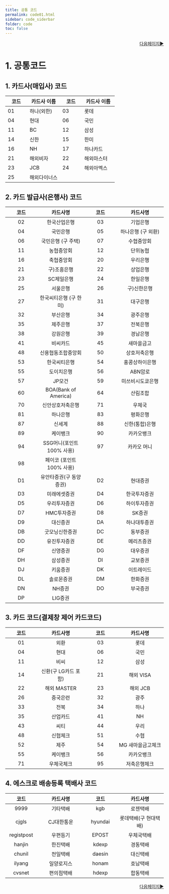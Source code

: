 ```yaml
---
title: 공통 코드
permalink: code01.html
sidebar: code_siderbar
folder: code
toc: false
---
```


<div style="display: inline-block; width: 100%;">
  <a style="float:right;" href="/code02.html">다음페이지▶</a>
</div>

# 1. 공통코드

## 1. 카드사(매입사) 코드

<table style="width: 100%">
<colgroup>
    <col style="width: 20%;">
    <col style="width: 30%;">
    <col style="width: 20%;">
    <col style="width: 30%;">
</colgroup>
  <thead>
    <tr>
      <th>코드</th>
      <th>카드사 이름</th>
      <th>코드</th>
      <th>카드사 이름</th>
    </tr>
  </thead>
  <tbody>
    <tr>
      <td>01</td>
      <td>하나(외한)</td>
      <td>03</td>
      <td>롯데</td>
    </tr>
    <tr>
      <td>04</td>
      <td>현대</td>
      <td>06</td>
      <td>국민</td>
    </tr>
    <tr>
      <td>11</td>
      <td>BC</td>
      <td>12</td>
      <td>삼성</td>
    </tr>
    <tr>
      <td>14</td>
      <td>신한</td>
      <td>15</td>
      <td>한미</td>
    </tr>
    <tr>
      <td>16</td>
      <td>NH</td>
      <td>17</td>
      <td>하나카드</td>
    </tr>
    <tr>
      <td>21</td>
      <td>해외비자</td>
      <td>22</td>
      <td>해외마스터</td>
    </tr>
    <tr>
      <td>23</td>
      <td>JCB</td>
      <td>24</td>
      <td>해외아멕스</td>
    </tr>
    <tr>
      <td>25</td>
      <td>해외다이너스</td>
      <td> </td>
      <td> </td>
    </tr>
  </tbody>
</table>

## 2. 카드 발급사(은행사) 코드

<table style="width: 100%;">
<colgroup>
    <col style="width: 20%;">
    <col style="width: 30%;">
    <col style="width: 20%;">
    <col style="width: 30%;">
</colgroup>
  <thead>
    <tr>
      <th style="text-align: center">코드</th>
      <th style="text-align: center">카드사명</th>
      <th style="text-align: center">코드</th>
      <th style="text-align: center">카드사명</th>
    </tr>
  </thead>
  <tbody>
    <tr>
      <td style="text-align: center">02</td>
      <td style="text-align: center">한국산업은행</td>
      <td style="text-align: center">03</td>
      <td style="text-align: center">기업은행</td>
    </tr>
    <tr>
      <td style="text-align: center">04</td>
      <td style="text-align: center">국민은행</td>
      <td style="text-align: center">05</td>
      <td style="text-align: center">하나은행 (구 외환)</td>
    </tr>
    <tr>
      <td style="text-align: center">06</td>
      <td style="text-align: center">국민은행 (구 주택)</td>
      <td style="text-align: center">07</td>
      <td style="text-align: center">수협중앙회</td>
    </tr>
    <tr>
      <td style="text-align: center">11</td>
      <td style="text-align: center">농협중앙회</td>
      <td style="text-align: center">12</td>
      <td style="text-align: center">단위농협</td>
    </tr>
    <tr>
      <td style="text-align: center">16</td>
      <td style="text-align: center">축협중앙회</td>
      <td style="text-align: center">20</td>
      <td style="text-align: center">우리은행</td>
    </tr>
    <tr>
      <td style="text-align: center">21</td>
      <td style="text-align: center">구)조흥은행</td>
      <td style="text-align: center">22</td>
      <td style="text-align: center">상업은행</td>
    </tr>
    <tr>
      <td style="text-align: center">23</td>
      <td style="text-align: center">SC제일은행</td>
      <td style="text-align: center">24</td>
      <td style="text-align: center">한일은행</td>
    </tr>
    <tr>
      <td style="text-align: center">25</td>
      <td style="text-align: center">서울은행</td>
      <td style="text-align: center">26</td>
      <td style="text-align: center">구)신한은행</td>
    </tr>
    <tr>
      <td style="text-align: center">27</td>
      <td style="text-align: center">한국씨티은행 (구 한미)</td>
      <td style="text-align: center">31</td>
      <td style="text-align: center">대구은행</td>
    </tr>
    <tr>
      <td style="text-align: center">32</td>
      <td style="text-align: center">부산은행</td>
      <td style="text-align: center">34</td>
      <td style="text-align: center">광주은행</td>
    </tr>
    <tr>
      <td style="text-align: center">35</td>
      <td style="text-align: center">제주은행</td>
      <td style="text-align: center">37</td>
      <td style="text-align: center">전북은행</td>
    </tr>
    <tr>
      <td style="text-align: center">38</td>
      <td style="text-align: center">강원은행</td>
      <td style="text-align: center">39</td>
      <td style="text-align: center">경남은행</td>
    </tr>
    <tr>
      <td style="text-align: center">41</td>
      <td style="text-align: center">비씨카드</td>
      <td style="text-align: center">45</td>
      <td style="text-align: center">새마을금고</td>
    </tr>
    <tr>
      <td style="text-align: center">48</td>
      <td style="text-align: center">신용협동조합중앙회</td>
      <td style="text-align: center">50</td>
      <td style="text-align: center">상호저축은행</td>
    </tr>
    <tr>
      <td style="text-align: center">53</td>
      <td style="text-align: center">한국씨티은행</td>
      <td style="text-align: center">54</td>
      <td style="text-align: center">홍콩상하이은행</td>
    </tr>
    <tr>
      <td style="text-align: center">55</td>
      <td style="text-align: center">도이치은행</td>
      <td style="text-align: center">56</td>
      <td style="text-align: center">ABN암로</td>
    </tr>
    <tr>
      <td style="text-align: center">57</td>
      <td style="text-align: center">JP모건</td>
      <td style="text-align: center">59</td>
      <td style="text-align: center">미쓰비시도쿄은행</td>
    </tr>
    <tr>
      <td style="text-align: center">60</td>
      <td style="text-align: center">BOA(Bank of America)</td>
      <td style="text-align: center">64</td>
      <td style="text-align: center">산림조합</td>
    </tr>
    <tr>
      <td style="text-align: center">70</td>
      <td style="text-align: center">신안상호저축은행</td>
      <td style="text-align: center">71</td>
      <td style="text-align: center">우체국</td>
    </tr>
    <tr>
      <td style="text-align: center">81</td>
      <td style="text-align: center">하나은행</td>
      <td style="text-align: center">83</td>
      <td style="text-align: center">평화은행</td>
    </tr>
    <tr>
      <td style="text-align: center">87</td>
      <td style="text-align: center">신세계</td>
      <td style="text-align: center">88</td>
      <td style="text-align: center">신한(통합)은행</td>
    </tr>
    <tr>
      <td style="text-align: center">89</td>
      <td style="text-align: center">케이뱅크</td>
      <td style="text-align: center">90</td>
      <td style="text-align: center">카카오뱅크</td>
    </tr>
    <tr>
      <td style="text-align: center">94</td>
      <td style="text-align: center">SSG머니(포인트 100% 사용)</td>
      <td style="text-align: center">97</td>
      <td style="text-align: center">카카오 머니</td>
    </tr>
    <tr>
      <td style="text-align: center">98</td>
      <td style="text-align: center">페이코 (포인트 100% 사용)</td>
      <td style="text-align: center"> </td>
      <td style="text-align: center"> </td>
    </tr>
    <tr>
      <td style="text-align: center">D1</td>
      <td style="text-align: center">유안타증권(구 동양증권)</td>
      <td style="text-align: center">D2</td>
      <td style="text-align: center">현대증권</td>
    </tr>
    <tr>
      <td style="text-align: center">D3</td>
      <td style="text-align: center">미래에셋증권</td>
      <td style="text-align: center">D4</td>
      <td style="text-align: center">한국투자증권</td>
    </tr>
    <tr>
      <td style="text-align: center">D5</td>
      <td style="text-align: center">우리투자증권</td>
      <td style="text-align: center">D6</td>
      <td style="text-align: center">하이투자증권</td>
    </tr>
    <tr>
      <td style="text-align: center">D7</td>
      <td style="text-align: center">HMC투자증권</td>
      <td style="text-align: center">D8</td>
      <td style="text-align: center">SK증권</td>
    </tr>
    <tr>
      <td style="text-align: center">D9</td>
      <td style="text-align: center">대신증권</td>
      <td style="text-align: center">DA</td>
      <td style="text-align: center">하나대투증권</td>
    </tr>
    <tr>
      <td style="text-align: center">DB</td>
      <td style="text-align: center">굿모닝신한증권</td>
      <td style="text-align: center">DC</td>
      <td style="text-align: center">동부증권</td>
    </tr>
    <tr>
      <td style="text-align: center">DD</td>
      <td style="text-align: center">유진투자증권</td>
      <td style="text-align: center">DE</td>
      <td style="text-align: center">메리츠증권</td>
    </tr>
    <tr>
      <td style="text-align: center">DF</td>
      <td style="text-align: center">신영증권</td>
      <td style="text-align: center">DG</td>
      <td style="text-align: center">대우증권</td>
    </tr>
    <tr>
      <td style="text-align: center">DH</td>
      <td style="text-align: center">삼성증권</td>
      <td style="text-align: center">DI</td>
      <td style="text-align: center">교보증권</td>
    </tr>
    <tr>
      <td style="text-align: center">DJ</td>
      <td style="text-align: center">키움증권</td>
      <td style="text-align: center">DK</td>
      <td style="text-align: center">이트레이드</td>
    </tr>
    <tr>
      <td style="text-align: center">DL</td>
      <td style="text-align: center">솔로몬증권</td>
      <td style="text-align: center">DM</td>
      <td style="text-align: center">한화증권</td>
    </tr>
    <tr>
      <td style="text-align: center">DN</td>
      <td style="text-align: center">NH증권</td>
      <td style="text-align: center">DO</td>
      <td style="text-align: center">부국증권</td>
    </tr>
    <tr>
      <td style="text-align: center">DP</td>
      <td style="text-align: center">LIG증권</td>
      <td style="text-align: center"> </td>
      <td style="text-align: center"> </td>
    </tr>
  </tbody>
</table>

## 3. 카드 코드(결제창 제어 카드코드)

<table style="width: 100%;">
<colgroup>
    <col style="width: 20%;">
    <col style="width: 30%;">
    <col style="width: 20%;">
    <col style="width: 30%;">
</colgroup>
  <thead>
    <tr>
      <th style="text-align: center">코드</th>
      <th style="text-align: center">카드사명</th>
      <th style="text-align: center">코드</th>
      <th style="text-align: center">카드사명</th>
    </tr>
  </thead>
  <tbody>
    <tr>
      <td style="text-align: center">01</td>
      <td style="text-align: center">외환</td>
      <td style="text-align: center">03</td>
      <td style="text-align: center">롯데</td>
    </tr>
    <tr>
      <td style="text-align: center">04</td>
      <td style="text-align: center">현대</td>
      <td style="text-align: center">06</td>
      <td style="text-align: center">국민</td>
    </tr>
    <tr>
      <td style="text-align: center">11</td>
      <td style="text-align: center">비씨</td>
      <td style="text-align: center">12</td>
      <td style="text-align: center">삼성</td>
    </tr>
    <tr>
      <td style="text-align: center">14</td>
      <td style="text-align: center">신환(구 LG카드 포함)</td>
      <td style="text-align: center">21</td>
      <td style="text-align: center">해외 VISA</td>
    </tr>
    <tr>
      <td style="text-align: center">22</td>
      <td style="text-align: center">해외 MASTER</td>
      <td style="text-align: center">23</td>
      <td style="text-align: center">해외 JCB</td>
    </tr>
    <tr>
      <td style="text-align: center">26</td>
      <td style="text-align: center">중국은련</td>
      <td style="text-align: center">32</td>
      <td style="text-align: center">광주</td>
    </tr>
    <tr>
      <td style="text-align: center">33</td>
      <td style="text-align: center">전북</td>
      <td style="text-align: center">34</td>
      <td style="text-align: center">하나</td>
    </tr>
    <tr>
      <td style="text-align: center">35</td>
      <td style="text-align: center">산업카드</td>
      <td style="text-align: center">41</td>
      <td style="text-align: center">NH</td>
    </tr>
    <tr>
      <td style="text-align: center">43</td>
      <td style="text-align: center">씨티</td>
      <td style="text-align: center">44</td>
      <td style="text-align: center">우리</td>
    </tr>
    <tr>
      <td style="text-align: center">48</td>
      <td style="text-align: center">신협체크</td>
      <td style="text-align: center">51</td>
      <td style="text-align: center">수협</td>
    </tr>
    <tr>
      <td style="text-align: center">52</td>
      <td style="text-align: center">제주</td>
      <td style="text-align: center">54</td>
      <td style="text-align: center">MG 새마을금고체크</td>
    </tr>
    <tr>
      <td style="text-align: center">55</td>
      <td style="text-align: center">케이뱅크</td>
      <td style="text-align: center">56</td>
      <td style="text-align: center">카카오뱅크</td>
    </tr>
    <tr>
      <td style="text-align: center">71</td>
      <td style="text-align: center">우체국체크</td>
      <td style="text-align: center">95</td>
      <td style="text-align: center">저축은행체크</td>
    </tr>
  </tbody>
</table>

## 4. 에스크로 배송등록 택배사 코드

<table style="width: 100%;">
<colgroup>
    <col style="width: 20%;">
    <col style="width: 30%;">
    <col style="width: 20%;">
    <col style="width: 30%;">
</colgroup>
  <thead>
    <tr>
      <th style="text-align: center">코드</th>
      <th style="text-align: center">카드사명</th>
      <th style="text-align: center">코드</th>
      <th style="text-align: center">카드사명</th>
    </tr>
  </thead>
  <tbody>
    <tr>
      <td style="text-align: center">9999</td>
      <td style="text-align: center">기타택배</td>
      <td style="text-align: center">kgb</td>
      <td style="text-align: center">로젠택배</td>
    </tr>
    <tr>
      <td style="text-align: center">cjgls</td>
      <td style="text-align: center">CJ대한통운</td>
      <td style="text-align: center">hyundai</td>
      <td style="text-align: center">롯데택배(구 현대택배)</td>
    </tr>
    <tr>
      <td style="text-align: center">registpost</td>
      <td style="text-align: center">우편등기</td>
      <td style="text-align: center">EPOST</td>
      <td style="text-align: center">우체국택배</td>
    </tr>
    <tr>
      <td style="text-align: center">hanjin</td>
      <td style="text-align: center">한진택배</td>
      <td style="text-align: center">kdexp</td>
      <td style="text-align: center">경동택배</td>
    </tr>
    <tr>
      <td style="text-align: center">chunil</td>
      <td style="text-align: center">천일택배</td>
      <td style="text-align: center">daesin</td>
      <td style="text-align: center">대신택배</td>
    </tr>
    <tr>
      <td style="text-align: center">ilyang</td>
      <td style="text-align: center">일양로지스</td>
      <td style="text-align: center">honam</td>
      <td style="text-align: center">호남택배</td>
    </tr>
    <tr>
      <td style="text-align: center">cvsnet</td>
      <td style="text-align: center">편의점택배</td>
      <td style="text-align: center">hdexp</td>
      <td style="text-align: center">합동택배</td>
    </tr>
  </tbody>
</table>

<div style="display: inline-block; width: 100%;">
  <a style="float:right;" href="/code02.html">다음페이지▶</a>
</div>